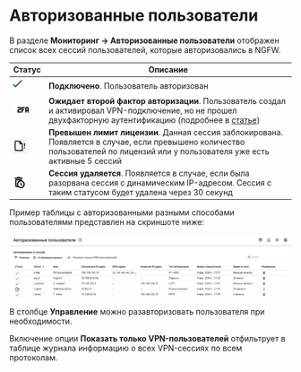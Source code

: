 # Авторизованные пользователи 

В разделе **Мониторинг -> Авторизованные пользователи** отображен список всех сессий пользователей, которые авторизовались в NGFW.

| Статус                                          | Описание                                                                                                                                                                         |
| ----------------------------------------------- | -------------------------------------------------------------------------------------------------------------------------------------------------------------------------------- |
| ![](../../.gitbook/assets/icon-autho-user.png)  | **Подключено**. Пользователь авторизован                                                                                                                                         |
| ![](../../.gitbook/assets/icon-autho-user1.png) | **Ожидает второй фактор авторизации**. Пользователь создал и активировал VPN-подключение, но не прошел двухфакторную аутентификацию (подробнее в [статье](../users/authorization/vpn-connection/two-factor-authentication.md))     |
| ![](../../.gitbook/assets/icon-autho-user2.png) | **Превышен лимит лицензии**. Данная сессия заблокирована. Появляется в случае, если превышено количество пользователей по лицензий или у пользователя уже есть активные 5 сессий |
| ![](../../.gitbook/assets/icon-autho-user3.png) | **Сессия удаляется**. Появляется в случае, если была разорвана сессия с динамическим IP-адресом. Сессия с таким статусом будет удалена через 30 секунд                           |

Пример таблицы с авторизованными разными способами пользователями представлен на скриншоте ниже:

![](../../.gitbook/assets/autho-user.png)

В столбце **Управление** можно разавторизовать пользователя при необходимости.

Включение опции **Показать только VPN-пользователей** отфильтрует в таблице журнала информацию о всех VPN-сессиях по всем протоколам.
